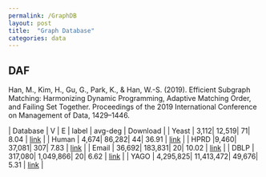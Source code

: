```yaml
---
permalink: /GraphDB
layout: post
title:  "Graph Database"
categories: data
---
```


## DAF
Han, M., Kim, H., Gu, G., Park, K., & Han, W.-S. (2019). Efficient Subgraph Matching: Harmonizing Dynamic Programming, Adaptive Matching Order, and Failing Set Together. Proceedings of the 2019 International Conference on Management of Data, 1429–1446.

| Database	| V |  E  | label | avg-deg | Download |
| Yeast	| 3,112| 12,519| 71| 8.04 | [link](https://www.some-webpage.com/something) |
| Human	| 4,674| 86,282| 44| 36.91 | [link](https://www.some-webpage.com/something) |
| HPRD	|9,460| 37,081| 307| 7.83 | [link](https://www.some-webpage.com/something) |
| Email	| 36,692| 183,831| 20| 10.02 | [link](https://www.some-webpage.com/something) |
| DBLP	| 317,080| 1,049,866| 20| 6.62 | [link](https://www.some-webpage.com/something) |
| YAGO	| 4,295,825| 11,413,472| 49,676| 5.31 | [link](https://www.some-webpage.com/something) |

